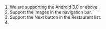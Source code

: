 
1. We are supporting the Android 3.0 or above.
2. Support the images in the navigation bar. 
3. Support the Next button in the Restaurant list.
4. 
